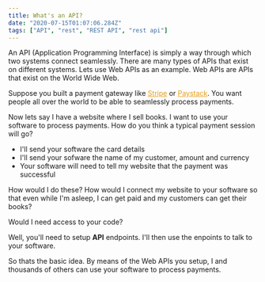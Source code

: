 ```yaml
---
title: What's an API?
date: "2020-07-15T01:07:06.284Z"
tags: ["API", "rest", "REST API", "rest api"]
---
```


An API (Application Programming Interface) is simply a way through which two systems connect seamlessly. There are many types of APIs that exist on different systems. Lets use Web APIs as an example. Web APIs are APIs that exist on the World Wide Web.

Suppose you built a payment gateway like <a style="color:#e79e1b" href="https://aws.amazon.com/serverless/" target="_blank">Stripe</a> or <a style="color:#e79e1b" href="https://aws.amazon.com" target="_blank">Paystack</a>. You want people all over the world to be able to seamlessly process payments.

Now lets say I have a website where I sell books. I want to use your software to process payments. How do you think a typical payment session will go?

<ul>

<li>I'll send your software the card details  </li>
<li>I'll send your sofware the name of my customer, amount and currency </li>
<li>Your software will need to tell my website that the payment was successful </li>

</ul>

How would I do these? 
How would I connect my website to your software so that even while I'm asleep, I can get paid and my customers can get their books?

Would I need access to your code?

Well, you'll need to setup **API** endpoints. I'll then use the enpoints to talk to your software.

So thats the basic idea. By means of the Web APIs you setup, I and thousands of others can use your software to process payments.

